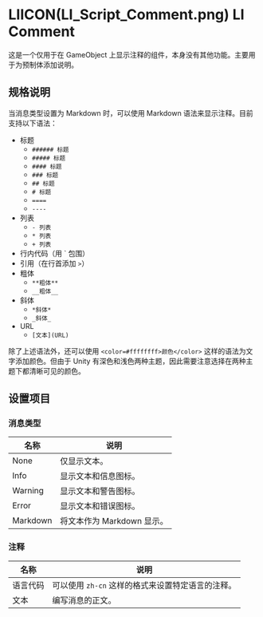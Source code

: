# LIICON(LI_Script_Comment.png) LI Comment

这是一个仅用于在 GameObject 上显示注释的组件，本身没有其他功能。主要用于为预制体添加说明。

## 规格说明

当消息类型设置为 Markdown 时，可以使用 Markdown 语法来显示注释。目前支持以下语法：

- 标题
  - `###### 标题`
  - `##### 标题`
  - `#### 标题`
  - `### 标题`
  - `## 标题`
  - `# 标题`
  - `====`
  - `----`
- 列表
  - `- 列表`
  - `* 列表`
  - `+ 列表`
- 行内代码（用 ` 包围）
- 引用（在行首添加 `>`）
- 粗体
  - `**粗体**`
  - `__粗体__`
- 斜体
  - `*斜体*`
  - `_斜体_`
- URL
  - `[文本](URL)`

除了上述语法外，还可以使用 `<color=#ffffffff>颜色</color>` 这样的语法为文字添加颜色。但由于 Unity 有深色和浅色两种主题，因此需要注意选择在两种主题下都清晰可见的颜色。

## 设置项目

### 消息类型

|名称|说明|
|-|-|
|None|仅显示文本。|
|Info|显示文本和信息图标。|
|Warning|显示文本和警告图标。|
|Error|显示文本和错误图标。|
|Markdown|将文本作为 Markdown 显示。|

### 注释

|名称|说明|
|-|-|
|语言代码|可以使用 `zh-cn` 这样的格式来设置特定语言的注释。|
|文本|编写消息的正文。| 